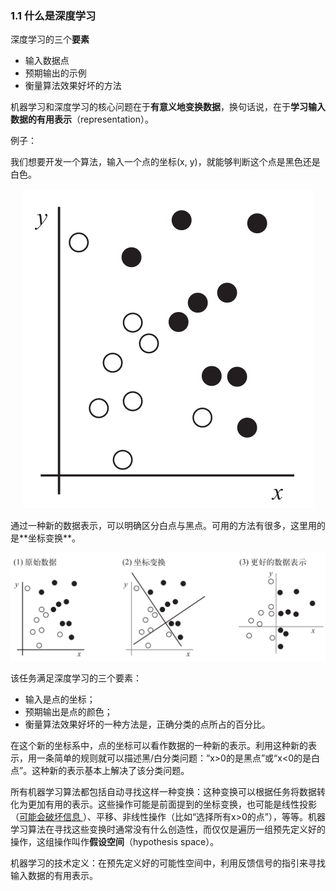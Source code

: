 ### 1.1 什么是深度学习

深度学习的三个**要素**

* 输入数据点
* 预期输出的示例
* 衡量算法效果好坏的方法


机器学习和深度学习的核心问题在于**有意义地变换数据**，换句话说，在于**学习输入数据的有用表示**（representation）。

例子：

我们想要开发一个算法，输入一个点的坐标(x, y)，就能够判断这个点是黑色还是白色。


<div align= center>

![1732502622921](image/note/1732502622921.png)

<div align= left>
通过一种新的数据表示，可以明确区分白点与黑点。可用的方法有很多，这里用的是**坐标变换**。


![1732502915462](image/note/1732502915462.png)

该任务满足深度学习的三个要素：

* 输入是点的坐标；
* 预期输出是点的颜色；
* 衡量算法效果好坏的一种方法是，正确分类的点所占的百分比。


在这个新的坐标系中，点的坐标可以看作数据的一种新的表示。利用这种新的表示，用一条简单的规则就可以描述黑/白分类问题：“x>0的是黑点”或“x<0的是白点”。这种新的表示基本上解决了该分类问题。


所有机器学习算法都包括自动寻找这样一种变换：这种变换可以根据任务将数据转化为更加有用的表示。这些操作可能是前面提到的坐标变换，也可能是线性投影（<ins>可能会破坏信息 </ins>）、平移、非线性操作（比如“选择所有x>0的点”），等等。机器学习算法在寻找这些变换时通常没有什么创造性，而仅仅是遍历一组预先定义好的操作，这组操作叫作**假设空间**（hypothesis space）。


机器学习的技术定义：在预先定义好的可能性空间中，利用反馈信号的指引来寻找输入数据的有用表示。
